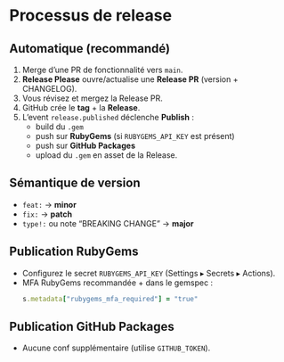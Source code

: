 # Processus de release

## Automatique (recommandé)
1. Merge d’une PR de fonctionnalité vers `main`.
2. **Release Please** ouvre/actualise une **Release PR** (version + CHANGELOG).
3. Vous révisez et mergez la Release PR.
4. GitHub crée le **tag** + la **Release**.
5. L’event `release.published` déclenche **Publish** :
   - build du `.gem`
   - push sur **RubyGems** (si `RUBYGEMS_API_KEY` est présent)
   - push sur **GitHub Packages**
   - upload du `.gem` en asset de la Release.

## Sémantique de version
- `feat:` → **minor**
- `fix:` → **patch**
- `type!:` ou note “BREAKING CHANGE” → **major**

## Publication RubyGems
- Configurez le secret `RUBYGEMS_API_KEY` (Settings ▸ Secrets ▸ Actions).
- MFA RubyGems recommandée + dans le gemspec :
  ```ruby
  s.metadata["rubygems_mfa_required"] = "true"
  ```

## Publication GitHub Packages
- Aucune conf supplémentaire (utilise `GITHUB_TOKEN`).
